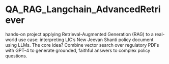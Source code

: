 # QA_RAG_Langchain_AdvancedRetriever
hands-on project applying Retrieval-Augmented Generation (RAG) to a real-world use case: interpreting LIC’s New Jeevan Shanti policy document using LLMs.  The core idea? Combine vector search over regulatory PDFs with GPT-4 to generate grounded, faithful answers to complex policy questions. 
